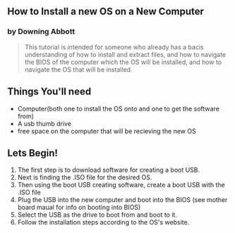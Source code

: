 ## How to Install a new OS on a New Computer
### by Downing Abbott

> This tutorial is intended for someone who already has a bacis understanding of how to install and extract files, and how to navigate the BIOS of the computer which the OS will be installed, and how to navigate the OS that will be installed.

## Things You'll need
- Computer(both one to install the OS onto and one to get the software from)
- A usb thumb drive
- free space on the computer that will be recieving the new OS
## Lets Begin!
1. The first step is to download software for creating a boot USB.
2. Next is finding the .ISO file for the desired OS.
3. Then using the boot USB creating software, create a boot USB with the .ISO file
4. Plug the USB into the new computer and boot into the BIOS (see mother board maual for info on booting into BIOS)
5. Select the USB as the drive to boot from and boot to it.
6. Follow the installation steps according to the OS's website.
